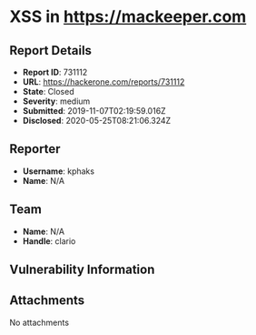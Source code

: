# XSS in https://mackeeper.com

## Report Details
- **Report ID**: 731112
- **URL**: https://hackerone.com/reports/731112
- **State**: Closed
- **Severity**: medium
- **Submitted**: 2019-11-07T02:19:59.016Z
- **Disclosed**: 2020-05-25T08:21:06.324Z

## Reporter
- **Username**: kphaks
- **Name**: N/A

## Team
- **Name**: N/A
- **Handle**: clario

## Vulnerability Information


## Attachments
No attachments
